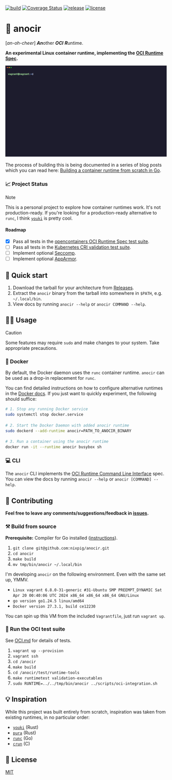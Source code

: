 [![build](https://github.com/nixpig/anocir/actions/workflows/build.yml/badge.svg?branch=main)](https://github.com/nixpig/anocir/actions/workflows/build.yml)
[![Coverage Status](https://coveralls.io/repos/github/nixpig/anocir/badge.svg?branch=main)](https://coveralls.io/github/nixpig/anocir?branch=main)
[![release](https://img.shields.io/github/v/release/nixpig/anocir)](https://github.com/nixpig/anocir/releases/latest)
[![license](https://img.shields.io/github/license/nixpig/anocir)](LICENSE)

# 🍪 anocir

[_an-oh-cheer_] ***An***other ***OCI*** ***R***untime.

**An experimental Linux container runtime, implementing the [OCI Runtime Spec](https://github.com/opencontainers/runtime-spec/blob/main/spec.md).**

![docker hello-world with anocir runtime](demo.gif)

The process of building this is being documented in a series of blog posts which you can read here: [Building a container runtime from scratch in Go](https://nixpig.dev/posts/container-runtime-introduction/).


### 📈 Project Status

> [!NOTE]
> 
> This is a personal project to explore how container runtimes work. It's not production-ready. If you're looking for a production-ready alternative to `runc`, I think [`youki`](https://github.com/containers/youki) is pretty cool.

#### Roadmap

- [x] Pass all tests in the [opencontainers OCI Runtime Spec test suite](https://github.com/opencontainers/runtime-tools?tab=readme-ov-file#testing-oci-runtimes).
- [ ] Pass all tests in the [Kubernetes CRI validation test suite](https://github.com/kubernetes-sigs/cri-tools/blob/master/docs/validation.md).
- [ ] Implement optional [Seccomp](https://github.com/opencontainers/runtime-spec/blob/main/config-linux.md#seccomp).
- [ ] Implement optional [AppArmor](https://github.com/opencontainers/runtime-spec/blob/main/config.md#linux-process).

## 🚀 Quick start

1. Download the tarball for your architecture from [Releases](https://github.com/nixpig/anocir/releases/).
1. Extract the `anocir` binary from the tarball into somewhere in `$PATH`, e.g. `~/.local/bin`.
1. View docs by running `anocir --help` or `anocir COMMAND --help`.

## 👩‍💻 Usage

> [!CAUTION]
>
> Some features may require `sudo` and make changes to your system. Take appropriate precautions.

### 🐋 Docker

By default, the Docker daemon uses the `runc` container runtime. `anocir` can be used as a drop-in replacement for `runc`.

You can find detailed instructions on how to configure alternative runtimes in the [Docker docs](https://docs.docker.com/reference/cli/dockerd/#configure-container-runtimes). If you just want to quickly experiment, the following should suffice:

```bash
# 1. Stop any running Docker service
sudo systemctl stop docker.service

# 2. Start the Docker Daemon with added anocir runtime
sudo dockerd --add-runtime anocir=PATH_TO_ANOCIR_BINARY

# 3. Run a container using the anocir runtime
docker run -it --runtime anocir busybox sh

```

### 💻️ CLI

The `anocir` CLI implements the [OCI Runtime Command Line Interface](https://github.com/opencontainers/runtime-tools/blob/master/docs/command-line-interface.md) spec. You can view the docs by running `anocir --help` or `anocir [COMMAND] --help`.

## 🤝 Contributing

**Feel free to leave any comments/suggestions/feedback in [issues](https://github.com/nixpig/anocir/issues).**

### ⚒️ Build from source

**Prerequisite:** Compiler for Go installed ([instructions](https://go.dev/doc/install)).

1. `git clone git@github.com:nixpig/anocir.git`
1. `cd anocir`
1. `make build`
1. `mv tmp/bin/anocir ~/.local/bin`

I'm developing `anocir` on the following environment. Even with the same set up, YMMV. 

- `Linux vagrant 6.8.0-31-generic #31-Ubuntu SMP PREEMPT_DYNAMIC Sat Apr 20 00:40:06 UTC 2024 x86_64 x86_64 x86_64 GNU/Linux`
- `go version go1.24.5 linux/amd64`
- `Docker version 27.3.1, build ce12230`

You can spin up this VM from the included `Vagrantfile`, just run `vagrant up`.

### 🎯 Run the OCI test suite

See [OCI.md](OCI.md) for details of tests.

1. `vagrant up --provision`
1. `vagrant ssh`
1. `cd /anocir`
1. `make build`
1. `cd /anocir/test/runtime-tools`
1. `make runtimetest validation-executables`
1. `sudo RUNTIME=../../tmp/bin/anocir ../scripts/oci-integration.sh`

## 💡 Inspiration

While this project was built entirely from scratch, inspiration was taken from existing runtimes, in no particular order:

- [`youki`](https://github.com/containers/youki) (Rust)
- [`pura`](https://github.com/penumbra23/pura) (Rust)
- [`runc`](https://github.com/opencontainers/runc) (Go)
- [`crun`](https://github.com/containers/crun) (C)

## 📃 License

[MIT](https://github.com/nixpig/anocir?tab=MIT-1-ov-file#readme)
